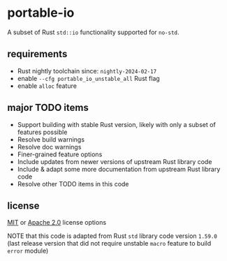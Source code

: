 # portable-io

A subset of Rust `std::io` functionality supported for `no-std`.

## requirements

- Rust nightly toolchain since: `nightly-2024-02-17`
- enable `--cfg portable_io_unstable_all` Rust flag
- enable `alloc` feature

## major TODO items

- Support building with stable Rust version, likely with only a subset of features possible
- Resolve build warnings
- Resolve doc warnings
- Finer-grained feature options
- Include updates from newer versions of upstream Rust library code
- Include & adapt some more documentation from upstream Rust library code
- Resolve other TODO items in this code

## license

[MIT](./LICENSE-MIT) or [Apache 2.0](./LICENSE-APACHE) license options

NOTE that this code is adapted from Rust `std` library code version `1.59.0`
(last release version that did not require unstable `macro` feature to build `error` module)

